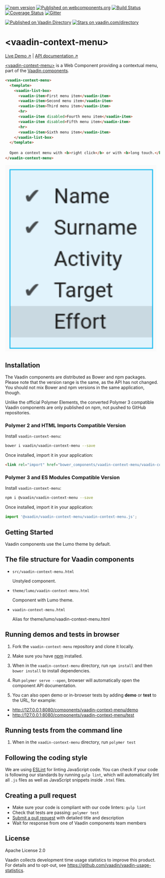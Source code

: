 [![npm version](https://badge.fury.io/js/%40vaadin%2Fvaadin-context-menu.svg)](https://badge.fury.io/js/%40vaadin%2Fvaadin-context-menu)
[![Published on webcomponents.org](https://img.shields.io/badge/webcomponents.org-published-blue.svg)](https://www.webcomponents.org/element/vaadin/vaadin-context-menu)
[![Build Status](https://travis-ci.org/vaadin/vaadin-context-menu.svg?branch=master)](https://travis-ci.org/vaadin/vaadin-context-menu)
[![Coverage Status](https://coveralls.io/repos/github/vaadin/vaadin-context-menu/badge.svg?branch=master)](https://coveralls.io/github/vaadin/vaadin-context-menu?branch=master)
[![Gitter](https://badges.gitter.im/Join%20Chat.svg)](https://gitter.im/vaadin/web-components?utm_source=badge&utm_medium=badge&utm_campaign=pr-badge)

[![Published on Vaadin  Directory](https://img.shields.io/badge/Vaadin%20Directory-published-00b4f0.svg)](https://vaadin.com/directory/component/vaadinvaadin-context-menu)
[![Stars on vaadin.com/directory](https://img.shields.io/vaadin-directory/star/vaadinvaadin-context-menu.svg)](https://vaadin.com/directory/component/vaadinvaadin-context-menu)

# &lt;vaadin-context-menu&gt;

[Live Demo ↗](https://vaadin.com/components/vaadin-context-menu/html-examples)
|
[API documentation ↗](https://vaadin.com/components/vaadin-context-menu/html-api)

[&lt;vaadin-context-menu&gt;](https://vaadin.com/components/vaadin-context-menu) is a Web Component providing a contextual menu, part of the [Vaadin components](https://vaadin.com/components).

<!--
```
<custom-element-demo height="260">
  <template>
    <style>
      vaadin-context-menu {
        font-family: sans-serif;
      }
    </style>
    <script src="../webcomponentsjs/webcomponents-lite.js"></script>
    <link rel="import" href="../vaadin-list-box/vaadin-list-box.html">
    <link rel="import" href="../vaadin-item/vaadin-item.html">
    <link rel="import" href="vaadin-context-menu.html">
    <next-code-block></next-code-block>
  </template>
</custom-element-demo>
```
-->
```html
<vaadin-context-menu>
  <template>
    <vaadin-list-box>
      <vaadin-item>First menu item</vaadin-item>
      <vaadin-item>Second menu item</vaadin-item>
      <vaadin-item>Third menu item</vaadin-item>
      <hr>
      <vaadin-item disabled>Fourth menu item</vaadin-item>
      <vaadin-item disabled>Fifth menu item</vaadin-item>
      <hr>
      <vaadin-item>Sixth menu item</vaadin-item>
    </vaadin-list-box>
  </template>

  Open a context menu with <b>right click</b> or with <b>long touch.</b>
</vaadin-context-menu>
```

[<img src="https://raw.githubusercontent.com/vaadin/vaadin-context-menu/master/screenshot.png" width="493" alt="Screenshot of vaadin-context-menu">](https://vaadin.com/components/vaadin-context-menu)

## Installation

The Vaadin components are distributed as Bower and npm packages.
Please note that the version range is the same, as the API has not changed.
You should not mix Bower and npm versions in the same application, though.

Unlike the official Polymer Elements, the converted Polymer 3 compatible Vaadin components
are only published on npm, not pushed to GitHub repositories.

### Polymer 2 and HTML Imports Compatible Version

Install `vaadin-context-menu`:

```sh
bower i vaadin/vaadin-context-menu --save
```

Once installed, import it in your application:

```html
<link rel="import" href="bower_components/vaadin-context-menu/vaadin-context-menu.html">
```
### Polymer 3 and ES Modules Compatible Version

Install `vaadin-context-menu`:

```sh
npm i @vaadin/vaadin-context-menu --save
```

Once installed, import it in your application:

```js
import '@vaadin/vaadin-context-menu/vaadin-context-menu.js';
```

## Getting Started

Vaadin components use the Lumo theme by default.

## The file structure for Vaadin components

- `src/vaadin-context-menu.html`

  Unstyled component.

- `theme/lumo/vaadin-context-menu.html`

  Component with Lumo theme.

- `vaadin-context-menu.html`

  Alias for theme/lumo/vaadin-context-menu.html

## Running demos and tests in browser

1. Fork the `vaadin-context-menu` repository and clone it locally.

1. Make sure you have [npm](https://www.npmjs.com/) installed.

1. When in the `vaadin-context-menu` directory, run `npm install` and then `bower install` to install dependencies.

1. Run `polymer serve --open`, browser will automatically open the component API documentation.

1. You can also open demo or in-browser tests by adding **demo** or **test** to the URL, for example:

  - http://127.0.0.1:8080/components/vaadin-context-menu/demo
  - http://127.0.0.1:8080/components/vaadin-context-menu/test


## Running tests from the command line

1. When in the `vaadin-context-menu` directory, run `polymer test`


## Following the coding style

We are using [ESLint](http://eslint.org/) for linting JavaScript code. You can check if your code is following our standards by running `gulp lint`, which will automatically lint all `.js` files as well as JavaScript snippets inside `.html` files.


## Creating a pull request

  - Make sure your code is compliant with our code linters: `gulp lint`
  - Check that tests are passing: `polymer test`
  - [Submit a pull request](https://www.digitalocean.com/community/tutorials/how-to-create-a-pull-request-on-github) with detailed title and description
  - Wait for response from one of Vaadin components team members


## License

Apache License 2.0

Vaadin collects development time usage statistics to improve this product. For details and to opt-out, see https://github.com/vaadin/vaadin-usage-statistics.
